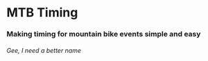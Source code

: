 # MTB Timing
### Making timing for mountain bike events simple and easy
###### Gee, I need a better name
